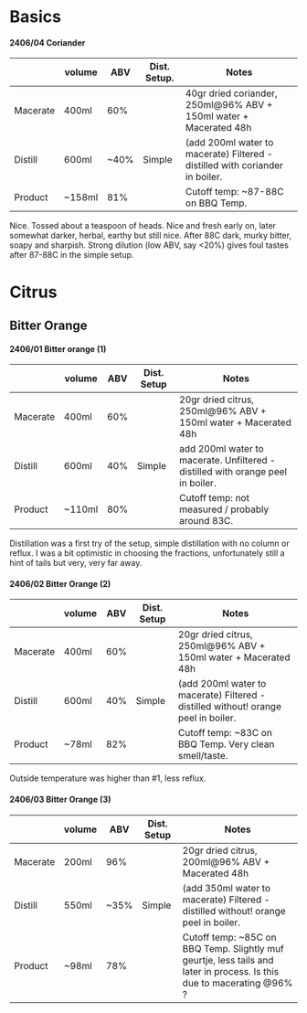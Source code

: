 # Basics

#### 2406/04 Coriander
|          | volume | ABV | Dist. Setup.  | Notes                                                                              |
|----------|--------|-----|---|------------------------------------------------------------------------------------|
| Macerate | 400ml  | 60% |   | 40gr dried coriander, 250ml@96% ABV + 150ml water + Macerated 48h                     |
| Distill  | 600ml  | ~40% |  Simple | (add 200ml water to macerate) Filtered - distilled with coriander in boiler. |
| Product  | ~158ml  | 81% |   | Cutoff temp: ~87-88C on BBQ Temp.  |

Nice. Tossed about a teaspoon of heads. Nice and fresh early on, later somewhat darker, herbal, earthy but still nice. After 88C dark, murky bitter, soapy and sharpish. 
Strong dilution (low ABV, say <20%) gives foul tastes after 87-88C in the simple setup.


# Citrus

##  Bitter Orange

#### 2406/01 Bitter orange (1)
|          | volume | ABV | Dist. Setup  | Notes                                                                            |
|----------|--------|-----|---|----------------------------------------------------------------------------------|
| Macerate | 400ml  | 60% |   | 20gr dried citrus, 250ml@96% ABV + 150ml water + Macerated 48h                |
| Distill  | 600ml  | 40% | Simple  | add 200ml water to macerate. Unfiltered - distilled with orange peel in boiler. |
| Product  | ~110ml | 80% |   | Cutoff temp: not measured / probably around 83C.           |

Distillation was a first try of the setup, simple distillation with no column or reflux.
I was a bit optimistic in choosing the fractions, unfortunately still a hint of tails but very, very far away. 

#### 2406/02 Bitter Orange (2)
|          | volume | ABV | Dist. Setup  | Notes                                                                              |
|----------|--------|-----|---|------------------------------------------------------------------------------------|
| Macerate | 400ml  | 60% |   | 20gr dried citrus, 250ml@96% ABV + 150ml water + Macerated 48h                     |
| Distill  | 600ml  | 40% | Simple  | (add 200ml water to macerate) Filtered - distilled without! orange peel in boiler. |
| Product  | ~78ml  | 82% |   | Cutoff temp: ~83C on BBQ Temp. Very clean smell/taste.                                         |

Outside temperature was higher than #1, less reflux. 

#### 2406/03 Bitter Orange (3)
|          | volume | ABV | Dist. Setup  | Notes                                                                              |
|----------|--------|-----|---|------------------------------------------------------------------------------------|
| Macerate | 200ml  | 96% |   | 20gr dried citrus, 200ml@96% ABV + Macerated 48h                     |
| Distill  | 550ml  | ~35% | Simple  | (add 350ml water to macerate) Filtered - distilled without! orange peel in boiler. |
| Product  | ~98ml  | 78% |   | Cutoff temp: ~85C on BBQ Temp. Slightly muf geurtje, less tails and later in process. Is this due to macerating @96% ? |

